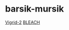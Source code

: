 # barsik-mursik


  [Vigrid-2](https://taenee94.github.io/barsik-mursik/)
  [BLEACH](https://taenee94.github.io/BLEACH/)
